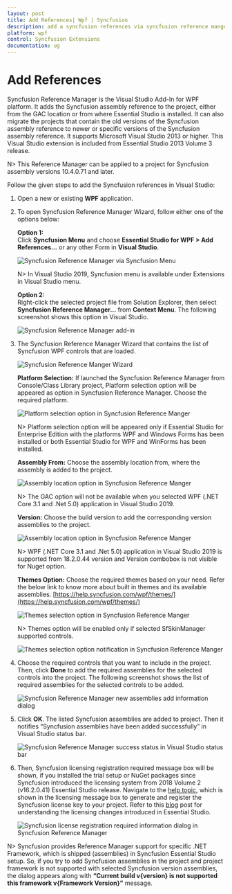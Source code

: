 ```yaml
---
layout: post
title: Add References| Wpf | Syncfusion
description: add a syncfusion references via syncfusion reference manger
platform: wpf
control: Syncfusion Extensions
documentation: ug
---
```


# Add References

Syncfusion Reference Manager is the Visual Studio Add-In for WPF platform. It adds the Syncfusion assembly reference to the project, either from the GAC location or from where Essential Studio is installed. It can also migrate the projects that contain the old versions of the Syncfusion assembly reference to newer or specific versions of the Syncfusion assembly reference. It supports Microsoft Visual Studio 2013 or higher. This Visual Studio extension is included from Essential Studio 2013 Volume 3 release.

N> This Reference Manager can be applied to a project for Syncfusion assembly versions 10.4.0.71 and later.

Follow the given steps to add the Syncfusion references in Visual Studio:

1. Open a new or existing **WPF** application.

2. To open Syncfusion Reference Manager Wizard, follow either one of the options below:

   **Option 1:**  
   Click **Syncfusion Menu** and choose **Essential Studio for WPF > Add References…** or any other Form in **Visual Studio**.

   ![Syncfusion Reference Manager via Syncfusion Menu](Syncfusion-Reference-Manger_images/Syncfusion_Menu_AddReference.png)

   N> In Visual Studio 2019, Syncfusion menu is available under Extensions in Visual Studio menu.

   **Option 2:**  
   Right-click the selected project file from Solution Explorer, then select **Syncfusion Reference Manager…** from **Context Menu**. The following screenshot shows this option in Visual Studio.   

   ![Syncfusion Reference Manager add-in](Syncfusion-Reference-Manger_images/Syncfusion-Reference-Manger-img1.png)

3. The Syncfusion Reference Manager Wizard that contains the list of Syncfusion WPF controls that are loaded.

   ![Syncfusion Reference Manger Wizard](Syncfusion-Reference-Manger_images/Syncfusion-Reference-Manger-img2.png)

   **Platform Selection:** If launched the Syncfusion Reference Manager from Console/Class Library project, Platform selection option will be appeared as option in Syncfusion Reference Manager. Choose the required platform. 

   ![Platform selection option in Syncfusion Reference Manger](Syncfusion-Reference-Manger_images/Syncfusion-Reference-Manger-img3.png)

   N> Platform selection option will be appeared only if Essential Studio for Enterprise Edition with the platforms WPF and Windows Forms has been installed or both Essential Studio for WPF and WinForms has been installed.

   **Assembly From:** Choose the assembly location from, where the assembly is added to the project.

   ![Assembly location option in Syncfusion Reference Manger](Syncfusion-Reference-Manger_images/Syncfusion-Reference-Manger-img4.png)


   N> The GAC option will not be available when you selected WPF (.NET Core 3.1 and .Net 5.0) application in Visual Studio 2019. 

   **Version:** Choose the build version to add the corresponding version assemblies to the project.

   ![Assembly location option in Syncfusion Reference Manger](Syncfusion-Reference-Manger_images/Syncfusion-Reference-Manger1-img4.png)

   N> WPF (.NET Core 3.1 and .Net 5.0) application in Visual Studio 2019 is supported from 18.2.0.44   version and Version combobox is not visible for Nuget option. 

   **Themes Option:** Choose the required themes based on your need. Refer the below link to know more about built in themes and its available assemblies.
   [https://help.syncfusion.com/wpf/themes/](https://help.syncfusion.com/wpf/themes/)

   ![Themes selection option in Syncfusion Reference Manger](Syncfusion-Reference-Manger_images/Syncfusion-Reference-Manger-img5.png)

   N> Themes option will be enabled only if selected SfSkinManager supported controls.

   ![Themes selection option notification in Syncfusion Reference Manger](Syncfusion-Reference-Manger_images/Syncfusion-Reference-Manger-img6.png)


4. Choose the required controls that you want to include in the project. Then, click **Done** to add the required assemblies for the selected controls into the project. The following screenshot shows the list of required assemblies for the selected controls to be added.

   ![Syncfusion Reference Manager new assemblies add information dialog](Syncfusion-Reference-Manger_images/Syncfusion-Reference-Manger-img7.png)

5. Click **OK**. The listed Syncfusion assemblies are added to project. Then it notifies “Syncfusion assemblies have been added successfully” in Visual Studio status bar.

   ![Syncfusion Reference Manager success status in Visual Studio status bar](Syncfusion-Reference-Manger_images/Syncfusion-Reference-Manger-img8.png)

6. Then, Syncfusion licensing registration required message box will be shown, if you installed the trial setup or NuGet packages since Syncfusion introduced the licensing system from 2018 Volume 2 (v16.2.0.41) Essential Studio release. Navigate to the  [help topic](https://help.syncfusion.com/common/essential-studio/licensing/license-key#how-to-generate-syncfusion-license-key), which is shown in the licensing message box to generate and register the Syncfusion license key to your project. Refer to this [blog](https://blog.syncfusion.com/post/Whats-New-in-2018-Volume-2-Licensing-Changes-in-the-1620x-Version-of-Essential-Studio.aspx) post for understanding the licensing changes introduced in Essential Studio.

   ![Syncfusion license registration required information dialog in Syncfusion Reference Manager](Syncfusion-Reference-Manger_images/Syncfusion-Reference-Manger-img9.png)

N>  Syncfusion provides Reference Manager support for specific .NET Framework, which is shipped (assemblies) in Syncfusion Essential Studio setup. So, if you try to add Syncfusion assemblies in the project and project framework is not supported with selected Syncfusion version assemblies, the dialog appears along with **“Current build v{version} is not supported this framework v{Framework Version}”** message.






